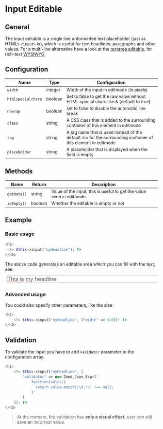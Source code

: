 # Input Editable

## General

The input editable is a single line unformatted text placeholder (just as HTMLs `<input>` is), which is useful for text headlines, paragraphs and other values. 
For a multi-line alternative have a look at the [textarea editable](./36_Textarea.md), for rich-text [WYSIWYG](./40_WYSIWYG.md). 

## Configuration

| Name               | Type    | Configuration                                                                                                  |
|--------------------|---------|----------------------------------------------------------------------------------------------------------------|
| `width`            | integer | Width of the input in editmode (in pixels)                                                                     |
| `htmlspecialchars` | boolean | Set to false to get the raw value without HTML special chars like & (default to true)                          |
| `nowrap`           | boolean | set to false to disable the automatic line break                                                               |
| `class`            | string  | A CSS class that is added to the surrounding container of this element in editmode                             |
| `tag`              | string  | A tag name that is used instead of the default `div` for the surrounding container of this element in editmode |
| `placeholder`      | string  | A placeholder that is displayed when the field is empty                                                        |

## Methods

| Name        | Return   | Description                                                           |
|-------------|----------|-----------------------------------------------------------------------|
| `getData()` | string   | Value of the input, this is useful to get the value even in editmode. |
| `isEmpty()` | boolean  | Whether the editable is empty or not                                  |

## Example 

### Basic usage 

```php
<h2>
 <?= $this->input("myHeadline"); ?>
</h2>
```

The above code generates an editable area which you can fill with the text, see:
![Inpute preview in the backend](../../img/input_backend_preview.png)

### Advanced usage

You could also specify other parameters, like the size:

```php
<h2>
    <?= $this->input("myHeadline", ["width" => 540]); ?>
</h2>
```

## Validation
To validate the input you have to add `validator` parameter to the configuration array. 

```php
<h2>
    <?= $this->input("myHeadline", [
        "validator" => new Zend_Json_Expr('
            function(value){
              return value.match(/\d.*/) !== null;
            }'
        )
    ]); ?>
</h2>
```

> At the moment, the validation has **only a visual effect**, user can still save an incorrect value. 
